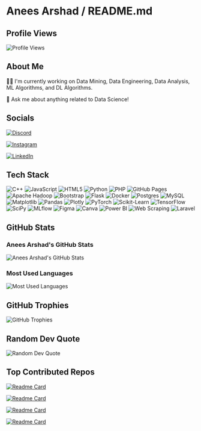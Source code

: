 # Anees Arshad / README.md

## Profile Views

![Profile Views](https://komarev.com/ghpvc/?username=aneesarshad&style=flat-square&color=blue)

## About Me

🧑‍💼 I'm currently working on Data Mining, Data Engineering, Data Analysis, ML Algorithms, and DL Algorithms.

💬 Ask me about anything related to Data Science!

## Socials

[![Discord](https://img.shields.io/badge/Discord-%237289DA.svg?style=for-the-badge&logo=discord&logoColor=white)](https://discord.com/users/1043065868923457556)

[![Instagram](https://img.shields.io/badge/Instagram-%23E4405F.svg?style=for-the-badge&logo=instagram&logoColor=white)](https://www.instagram.com/_aneesarshad_)

[![LinkedIn](https://img.shields.io/badge/LinkedIn-%230A66C2.svg?style=for-the-badge&logo=linkedin&logoColor=white)](https://www.linkedin.com/in/anees-arshad/)

## Tech Stack

![C++](https://img.shields.io/badge/c++-%2300599C.svg?style=for-the-badge&logo=c%2B%2B&logoColor=white) ![JavaScript](https://img.shields.io/badge/javascript-%23323330.svg?style=for-the-badge&logo=javascript&logoColor=%23F7DF1E) ![HTML5](https://img.shields.io/badge/html5-%23E34F26.svg?style=for-the-badge&logo=html5&logoColor=white) ![Python](https://img.shields.io/badge/python-%2314354C.svg?style=for-the-badge&logo=python&logoColor=white) ![PHP](https://img.shields.io/badge/php-%23777BB4.svg?style=for-the-badge&logo=php&logoColor=white) ![GitHub Pages](https://img.shields.io/badge/github%20pages-%23327FC7.svg?style=for-the-badge&logo=github&logoColor=white) ![Apache Hadoop](https://img.shields.io/badge/Apache%20Hadoop-66CCFF?style=for-the-badge&logo=apachehadoop&logoColor=black) ![Bootstrap](https://img.shields.io/badge/bootstrap-%23563D7C.svg?style=for-the-badge&logo=bootstrap&logoColor=white) ![Flask](https://img.shields.io/badge/flask-%23000.svg?style=for-the-badge&logo=flask&logoColor=white) ![Docker](https://img.shields.io/badge/docker-%230db7ed.svg?style=for-the-badge&logo=docker&logoColor=white) ![Postgres](https://img.shields.io/badge/postgres-%23316192.svg?style=for-the-badge&logo=postgresql&logoColor=white) ![MySQL](https://img.shields.io/badge/mysql-%234479A1.svg?style=for-the-badge&logo=mysql&logoColor=white) ![Matplotlib](https://img.shields.io/badge/Matplotlib-%23ffffff.svg?style=for-the-badge&logo=matplotlib&logoColor=black) ![Pandas](https://img.shields.io/badge/pandas-%23150458.svg?style=for-the-badge&logo=pandas&logoColor=white) ![Plotly](https://img.shields.io/badge/Plotly-%233F4F75.svg?style=for-the-badge&logo=plotly&logoColor=white) ![PyTorch](https://img.shields.io/badge/PyTorch-%23EE4C2C.svg?style=for-the-badge&logo=PyTorch&logoColor=white) ![Scikit-Learn](https://img.shields.io/badge/scikit--learn-%23F7931E.svg?style=for-the-badge&logo=scikit-learn&logoColor=white) ![TensorFlow](https://img.shields.io/badge/TensorFlow-%23FF6F00.svg?style=for-the-badge&logo=TensorFlow&logoColor=white) ![SciPy](https://img.shields.io/badge/SciPy-%230C55A5.svg?style=for-the-badge&logo=scipy&logoColor=white) ![MLflow](https://img.shields.io/badge/MLflow-%230072C6.svg?style=for-the-badge&logo=MLflow&logoColor=white) ![Figma](https://img.shields.io/badge/figma-%23F24E1E.svg?style=for-the-badge&logo=figma&logoColor=white) ![Canva](https://img.shields.io/badge/Canva-%2300C4CC.svg?style=for-the-badge&logo=Canva&logoColor=white) ![Power BI](https://img.shields.io/badge/Power%20BI-F2C811.svg?style=for-the-badge&logo=Power%20BI&logoColor=white) ![Web Scraping](https://img.shields.io/badge/web%20scraping-%2312100E.svg?style=for-the-badge&logo=web-scraping&logoColor=white) ![Laravel](https://img.shields.io/badge/laravel-%23FF2D20.svg?style=for-the-badge&logo=laravel&logoColor=white)

## GitHub Stats

### Anees Arshad's GitHub Stats

![Anees Arshad's GitHub Stats](https://github-readme-stats.vercel.app/api?username=aneesarshad&show_icons=true&theme=dark&count_private=true)

### Most Used Languages

![Most Used Languages](https://github-readme-stats.vercel.app/api/top-langs/?username=aneesarshad&theme=dark&layout=compact)

## GitHub Trophies

![GitHub Trophies](https://github-profile-trophy.vercel.app/?username=aneesarshad&theme=darkhub)

## Random Dev Quote

![Random Dev Quote](https://quotes-github-readme.vercel.app/api?type=horizontal&theme=dark)

## Top Contributed Repos

[![Readme Card](https://github-readme-stats.vercel.app/api/pin/?username=aneesarshad&repo=Inventory-Management-System&theme=dark)](https://github.com/aneesarshad/Inventory-Management-System)

[![Readme Card](https://github-readme-stats.vercel.app/api/pin/?username=aneesarshad&repo=Word-Wiz-Website&theme=dark)](https://github.com/aneesarshad/Word-Wiz-Website)

[![Readme Card](https://github-readme-stats.vercel.app/api/pin/?username=aneesarshad&repo=Clustering-Algorithms&theme=dark)](https://github.com/aneesarshad/Clustering-Algorithms)

[![Readme Card](https://github-readme-stats.vercel.app/api/pin/?username=aneesarshad&repo=Space-Invaders&theme=dark)](https://github.com/aneesarshad/Space-Invaders)
